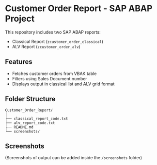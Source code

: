 
# Customer Order Report - SAP ABAP Project

This repository includes two SAP ABAP reports:
- Classical Report (`zcustomer_order_classical`)
- ALV Report (`zcustomer_order_alv`)

## Features

- Fetches customer orders from VBAK table
- Filters using Sales Document number
- Displays output in classical list and ALV grid format

## Folder Structure

```
Customer_Order_Report/
│
├── classical_report_code.txt
├── alv_report_code.txt
├── README.md
└── screenshots/
```

## Screenshots

(Screenshots of output can be added inside the `/screenshots` folder)

